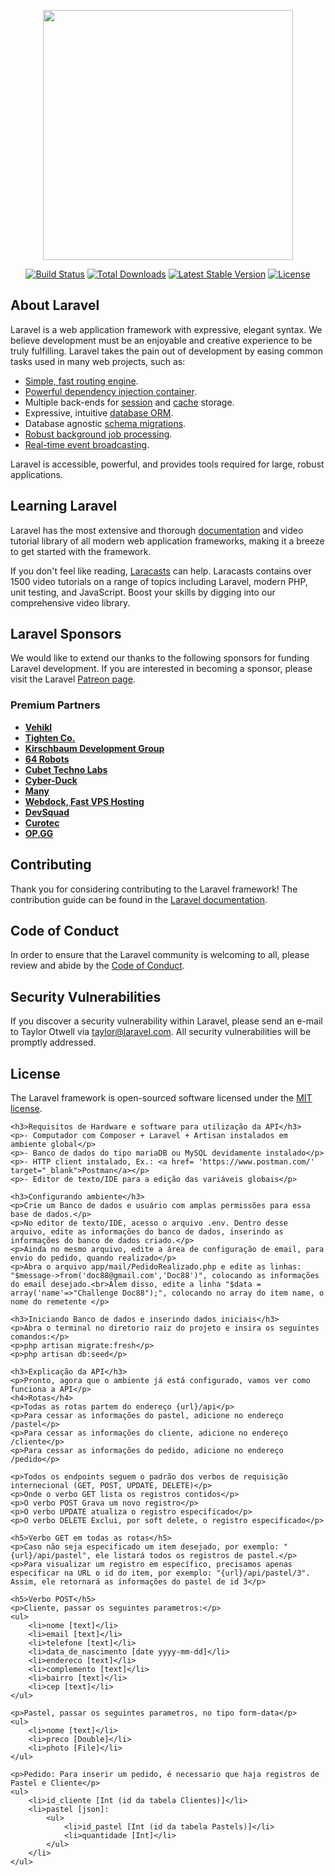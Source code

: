 







<p align="center"><a href="https://laravel.com" target="_blank"><img src="https://raw.githubusercontent.com/laravel/art/master/logo-lockup/5%20SVG/2%20CMYK/1%20Full%20Color/laravel-logolockup-cmyk-red.svg" width="400"></a></p>

<p align="center">
<a href="https://travis-ci.org/laravel/framework"><img src="https://travis-ci.org/laravel/framework.svg" alt="Build Status"></a>
<a href="https://packagist.org/packages/laravel/framework"><img src="https://img.shields.io/packagist/dt/laravel/framework" alt="Total Downloads"></a>
<a href="https://packagist.org/packages/laravel/framework"><img src="https://img.shields.io/packagist/v/laravel/framework" alt="Latest Stable Version"></a>
<a href="https://packagist.org/packages/laravel/framework"><img src="https://img.shields.io/packagist/l/laravel/framework" alt="License"></a>
</p>

## About Laravel

Laravel is a web application framework with expressive, elegant syntax. We believe development must be an enjoyable and creative experience to be truly fulfilling. Laravel takes the pain out of development by easing common tasks used in many web projects, such as:

- [Simple, fast routing engine](https://laravel.com/docs/routing).
- [Powerful dependency injection container](https://laravel.com/docs/container).
- Multiple back-ends for [session](https://laravel.com/docs/session) and [cache](https://laravel.com/docs/cache) storage.
- Expressive, intuitive [database ORM](https://laravel.com/docs/eloquent).
- Database agnostic [schema migrations](https://laravel.com/docs/migrations).
- [Robust background job processing](https://laravel.com/docs/queues).
- [Real-time event broadcasting](https://laravel.com/docs/broadcasting).

Laravel is accessible, powerful, and provides tools required for large, robust applications.

## Learning Laravel

Laravel has the most extensive and thorough [documentation](https://laravel.com/docs) and video tutorial library of all modern web application frameworks, making it a breeze to get started with the framework.

If you don't feel like reading, [Laracasts](https://laracasts.com) can help. Laracasts contains over 1500 video tutorials on a range of topics including Laravel, modern PHP, unit testing, and JavaScript. Boost your skills by digging into our comprehensive video library.

## Laravel Sponsors

We would like to extend our thanks to the following sponsors for funding Laravel development. If you are interested in becoming a sponsor, please visit the Laravel [Patreon page](https://patreon.com/taylorotwell).

### Premium Partners

- **[Vehikl](https://vehikl.com/)**
- **[Tighten Co.](https://tighten.co)**
- **[Kirschbaum Development Group](https://kirschbaumdevelopment.com)**
- **[64 Robots](https://64robots.com)**
- **[Cubet Techno Labs](https://cubettech.com)**
- **[Cyber-Duck](https://cyber-duck.co.uk)**
- **[Many](https://www.many.co.uk)**
- **[Webdock, Fast VPS Hosting](https://www.webdock.io/en)**
- **[DevSquad](https://devsquad.com)**
- **[Curotec](https://www.curotec.com/)**
- **[OP.GG](https://op.gg)**

## Contributing

Thank you for considering contributing to the Laravel framework! The contribution guide can be found in the [Laravel documentation](https://laravel.com/docs/contributions).

## Code of Conduct

In order to ensure that the Laravel community is welcoming to all, please review and abide by the [Code of Conduct](https://laravel.com/docs/contributions#code-of-conduct).

## Security Vulnerabilities

If you discover a security vulnerability within Laravel, please send an e-mail to Taylor Otwell via [taylor@laravel.com](mailto:taylor@laravel.com). All security vulnerabilities will be promptly addressed.

## License

The Laravel framework is open-sourced software licensed under the [MIT license](https://opensource.org/licenses/MIT).





<!DOCTYPE html>
<html lang="pt-br">
<head>
    <meta charset='utf-8'>
    <meta http-equiv='X-UA-Compatible' content='IE=edge'>
    <title>Readme</title>
    <meta name='viewport' content='width=device-width, initial-scale=1'>
</head>
<body>

    <h3>Requisitos de Hardware e software para utilização da API</h3>
    <p>- Computador com Composer + Laravel + Artisan instalados em ambiente global</p>
    <p>- Banco de dados do tipo mariaDB ou MySQL devidamente instalado</p>
    <p>- HTTP client instalado, Ex.: <a href= 'https://www.postman.com/' target="_blank">Postman</a></p>
    <p>- Editor de texto/IDE para a edição das variáveis globais</p>

    <h3>Configurando ambiente</h3>
    <p>Crie um Banco de dados e usuário com amplas permissões para essa base de dados.</p>
    <p>No editor de texto/IDE, acesso o arquivo .env. Dentro desse arquivo, edite as informações do banco de dados, inserindo as informações do banco de dados criado.</p>
    <p>Ainda no mesmo arquivo, edite a área de configuração de email, para envio do pedido, quando realizado</p>
    <p>Abra o arquivo app/mail/PedidoRealizado.php e edite as linhas: "$message->from('doc88@gmail.com','Doc88')", colocando as informações do email desejado.<br>Alem disso, edite a linha "$data = array('name'=>"Challenge Doc88");", colocando no array do item name, o nome do remetente </p>

    <h3>Iniciando Banco de dados e inserindo dados iniciais</h3>
    <p>Abra o terminal no diretorio raiz do projeto e insira os seguintes comandos:</p>
    <p>php artisan migrate:fresh</p>
    <p>php artisan db:seed</p>

    <h3>Explicação da API</h3>
    <p>Pronto, agora que o ambiente já está configurado, vamos ver como funciona a API</p>
    <h4>Rotas</h4>
    <p>Todas as rotas partem do endereço {url}/api</p>
    <p>Para cessar as informações do pastel, adicione no endereço /pastel</p>
    <p>Para cessar as informações do cliente, adicione no endereço /cliente</p>
    <p>Para cessar as informações do pedido, adicione no endereço /pedido</p>

    <p>Todos os endpoints seguem o padrão dos verbos de requisição internecional (GET, POST, UPDATE, DELETE)</p>
    <p>Onde o verbo GET lista os registros contidos</p>
    <p>O verbo POST Grava um novo registro</p>
    <p>O verbo UPDATE atualiza o registro especificado</p>
    <p>O verbo DELETE Exclui, por soft delete, o registro especificado</p>

    <h5>Verbo GET em todas as rotas</h5>
    <p>Caso não seja especificado um item desejado, por exemplo: "{url}/api/pastel", ele listará todos os registros de pastel.</p>
    <p>Para visualizar um registro em específico, precisamos apenas especificar na URL o id do item, por exemplo: "{url}/api/pastel/3". Assim, ele retornará as informações do pastel de id 3</p>

    <h5>Verbo POST</h5>
    <p>Cliente, passar os seguintes parametros:</p>
    <ul>
        <li>nome [text]</li>
        <li>email [text]</li>
        <li>telefone [text]</li>
        <li>data_de_nascimento [date yyyy-mm-dd]</li>
        <li>endereco [text]</li>
        <li>complemento [text]</li>
        <li>bairro [text]</li>
        <li>cep [text]</li>
    </ul>

    <p>Pastel, passar os seguintes parametros, no tipo form-data</p>
    <ul>
        <li>nome [text]</li>
        <li>preco [Double]</li>
        <li>photo [File]</li>
    </ul>

    <p>Pedido: Para inserir um pedido, é necessario que haja registros de Pastel e Cliente</p>
    <ul>
        <li>id_cliente [Int (id da tabela Clientes)]</li>
        <li>pastel [json]:
            <ul>
                <li>id_pastel [Int (id da tabela Pastels)]</li>
                <li>quantidade [Int]</li>
            </ul>
        </li>
    </ul>
</body>
</html>
